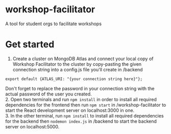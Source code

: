 # workshop-facilitator
A tool for student orgs to facilitate workshops

# Get started
1. Create a cluster on MongoDB Atlas and connect your local copy of Workshop Facilitator to the cluster by copy-pasting the given connection string into a config.js file you'll create in /backend  
```
export default {ATLAS_URI: "{your connection string here}"};
```  
Don't forget to replace the password in your connection string with the actual password of the user you created.  
2. Open two terminals and run ```npm install``` in order to install all required dependencies for the frontend then run ```npm start``` in /workshop-facilitator to start the React development server on localhost:3000 in one.  
3. In the other terminal, run ```npm install``` to install all required dependencies for the backend then ```nodemon index.js``` in /backend to start the backend server on localhost:5000.

